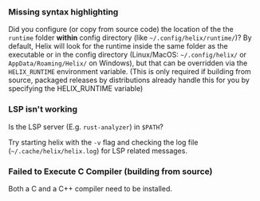 ### Missing syntax highlighting

Did you configure (or copy from source code) the location of the the `runtime` folder **within** config directory (like `~/.config/helix/runtime/`)? By default, Helix will look for the runtime inside the same folder as the executable or in the config directory (Linux/MacOS: `~/.config/helix/` or `AppData/Roaming/Helix/` on Windows), but that can be overridden via the `HELIX_RUNTIME` environment variable. (This is only required if building from source, packaged releases by distributions already handle this for you by specifying the HELIX_RUNTIME variable)

### LSP isn't working

Is the LSP server (E.g. `rust-analyzer`) in `$PATH`?

Try starting helix with the `-v` flag and checking the log file (`~/.cache/helix/helix.log`) for LSP related messages.

### Failed to Execute C Compiler (building from source)

Both a C and a C++ compiler need to be installed.